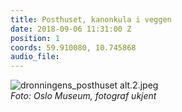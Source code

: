 ```yaml
---
title: Posthuset, kanonkula i veggen
date: 2018-09-06 11:31:00 Z
position: 1
coords: 59.910080, 10.745868
audio_file: 
---
```


![dronningens_posthuset alt.2.jpeg](/uploads/dronningens_posthuset%20alt.2.jpeg)  
*Foto: Oslo Museum, fotograf ukjent*